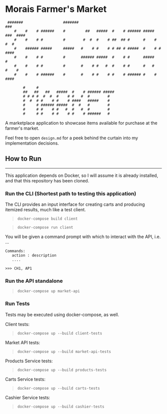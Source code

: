 # Morais Farmer's Market

```text
 #######                  #######                                    ###
    #    #    # ######    #         ##   #####  #    # ###### #####  ###  ####
    #    #    # #         #        #  #  #    # ##  ## #      #    #  #  #
    #    ###### #####     #####   #    # #    # # ## # #####  #    # #    ####
    #    #    # #         #       ###### #####  #    # #      #####           #
    #    #    # #         #       #    # #   #  #    # #      #   #      #    #
    #    #    # ######    #       #    # #    # #    # ###### #    #      ####

        #     #
        ##   ##   ##   #####  #    # ###### #####
        # # # #  #  #  #    # #   #  #        #
        #  #  # #    # #    # ####   #####    #
        #     # ###### #####  #  #   #        #
        #     # #    # #   #  #   #  #        #
        #     # #    # #    # #    # ######   #  
```

A marketplace application to showcase items available for purchase at the farmer's market.

Feel free to open `design.md` for a peek behind the curtain into my implementation decisions.

## How to Run

----
This application depends on Docker, so I will assume it is already installed, and that this repository has been cloned.

### Run the CLI **(Shortest path to testing this application)**

The CLI provides an input interface for creating carts and producing itemized results, much like a test client.

> `docker-compose build client`

> `docker-compose run client`

You will be given a command prompt with which to interact with the API, i.e. ...

```text
Commands:
   action : description
   ....

>>> CH1, AP1
```

### Run the API standalone

> `docker-compose up market-api`

### Run Tests

Tests may be executed using docker-compose, as well.

Client tests:
> `docker-compose up --build client-tests`

Market API tests:
> `docker-compose up --build market-api-tests`

Products Service tests:
> `docker-compose up --build products-tests`

Carts Service tests:
> `docker-compose up --build carts-tests`

Cashier Service tests:
> `docker-compose up --build cashier-tests`
